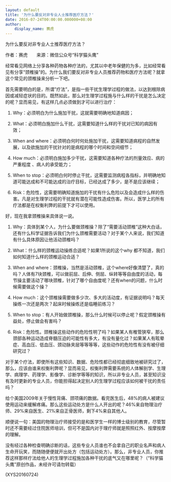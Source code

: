 ```yaml
---
layout: default
title: '为什么要反对非专业人士推荐医疗方法？'
date: 2016-07-24T00:00:00.000000+08:00
author:
    display_name: 赛虎
---
```


为什么要反对非专业人士推荐医疗方法？

作者：赛虎　　来源：微信公众号“科学猫头鹰”

经常看见网络上分享各种药物各种疗法的，尤其以中老年保健的为多，比如经常看见有分享“颈椎操”的。为什么我们要反对非专业人员推荐药物和医疗方法呢？就拿这个常见的颈椎操来分析一下吧。

首先需要明白的是，所谓”疗法”，是指一些干扰生理学过程的做法，以达到根除病因或减轻症状的目的。既然如此，那么对生理学过程施与什么样的干扰是怎么决定的呢？显而易见，有这样几点必须做到才可以进行治疗：

1.  Why：必须明白为什么施加干扰，这就需要明确地知道病因；

2.   What：必须明白施加什么干扰，这需要知道什么样的干扰对已知的病因有效；

3.   When and where：必须明白何时何处施加干扰，这需要知道病程的自然发展，以及欲施加的干扰针对的是病程的哪个时间和空间细节；

4.   How much：必须明白施加多少干扰，这需要知道各种疗法的剂量效应、病的严重程度 、病人的承受能力；

5.   When to stop：必须明白何时停止干扰，这需要监测病程各指标，并明确地知道可能达成和不可能达成的治疗目标，已经达成了多少，是不是应该继续；

6.   Risk：危险性，这需要明确知道施加的干扰有什么危险以及会造成什么样的伤害。凡是对生理学过程的干扰就有潜在可能性造成伤害。所以，医学上的所有疗法都是在权衡利弊的前提下才可以使用。

好，现在我拿颈椎操来具体说一说。

1.  Why：具体到某个人，为什么要做颈椎操？除了“需要活动颈椎”这种大白话，还有什么科学证据告诉我们为什么颈椎需要活动？对于某个人来说，我们知道有什么具体原因让他活动颈椎吗？

2.  What：什么样的颈椎运动操练合适呢？如果1所说的这个why 都不知道，我们如何知道什么样的颈椎运动合适？

3.  When and where：颈椎操，当然是活动颈椎，这个where好像清楚了，真的吗？人体有7块颈椎，可以做前屈、后伸、侧屈、纵转等等自由度的活动，每节操主要活动了哪块颈椎，针对了哪个自由度呢？还有when的问题，什么时候需要做这个操？

4.  How much：这个颈椎操需要做多少次、多大的活动度，有证据说明吗？每天操练一次还是两次？起床时候操练还是临睡前练习？

5.  When to stop：有人开始做颈椎操，那么什么时候可以停止呢？假定颈椎操有益处，停止做会有害吗？

6.  Risk：危险性。颈椎操这些动作的危险性明了吗？如果某人有椎管狭窄，那么颈部各种运动造成脊髓压迫的可能性有多大，有没有量化过？如果某人有眩晕症、高血压、低血压、颈动脉夹层等等等等，这些动作的危险性有没有被仔细研究过？

对于某个疗法，即使所有这些知识、数据、危险性都已经彻底细致地被研究过了，那么，应该由谁来权衡利弊呢？显而易见，权衡利弊需要系统的人体解剖学、生理学、病理学、药理学、影像学、诊断学等等的知识，所以非专业人员，甚至知识没有及时更新的专业人员，你能担得起决定别人的生理学过程应该如何被干扰的责任吗？

给个美国2009年关于慢性背痛、颈项痛的数据。看完医生后，48%的病人被建议使用运动来缓解疼痛。那么这些运动处方是什么人开出的呢？46%来自物理治疗师、29%来自医生、21%来自正骨医师，剩下4%来自其他人。

顺便说一句：美国的物理治疗师接受的是和医学生一样的博士级别的教育，尽管暂时还不需要经过住院医师培训，但可不是国内对于理疗师就是照照红外、按摩按摩的理解。

没有经过各种检查明确诊断的话，这些专业人员谁也不会拿自己的职业名声和病人生命开玩笑，而随随便便就开出处方（包括运动处方）。那么，非专业人员，你推荐这样那样疗法给他人的生理学过程施加各种干扰的底气又在哪里呢？（“科学猫头鹰”原创作品，未经许可请勿转载）

(XYS20160724)


